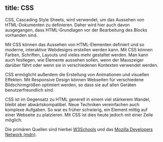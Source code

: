 title: CSS
---
CSS, Cascading Style Sheets, wird verwendet, um das Aussehen von HTML-Dokumenten zu definieren. Daher wird hier auch davon ausgegangen, dass HTML-Grundlagen vor der Bearbeitung des Blocks vorhanden sind.

Mit CSS können das Aussehen von HTML-Elementen definiert und so moderne, interaktive Webdesigns erstellen werden kann. Mit CSS können Farben, Schriften, Layouts und vieles mehr gestaltet werden. Man kann auch festlegen, wie Elemente aussehen sollen, wenn der Mauszeiger darüber fährt oder wenn sie in verschiedenen Kontexten verwendet werden.

CSS ermöglicht außerdem die Erstellung von Animationen und visuellen Effekten. Mit Responsive Design können Webseiten für verschiedene Bildschirmgrößen optimiert werden, so dass sie auf allen Geräten benutzerfreundlich sind.

CSS ist im Gegensatz zu HTML generell in einem viel stärkerem Wandel, bleibt aber abwärtskompatibel. Neue Techniken vereinfachen auch komplexe Aufgaben. So war es früher schwierig, ein Element mittig auf einer Webseite zu platzieren. Mit CSS ist dies heute jedoch mit einer Zeile möglich.

Die primären Quellen sind hierbei [W3Schools](https://www.w3schools.com/css/default.asp)
und das [Mozilla Developers Network (mdn)](https://developer.mozilla.org/en-US/).